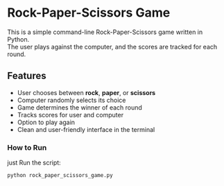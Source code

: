 # Rock-Paper-Scissors Game

This is a simple command-line Rock-Paper-Scissors game written in Python.  
The user plays against the computer, and the scores are tracked for each round.

## Features

- User chooses between **rock**, **paper**, or **scissors**
- Computer randomly selects its choice
- Game determines the winner of each round
- Tracks scores for user and computer
- Option to play again
- Clean and user-friendly interface in the terminal

### How to Run

just Run the script:

```bash
python rock_paper_scissors_game.py
